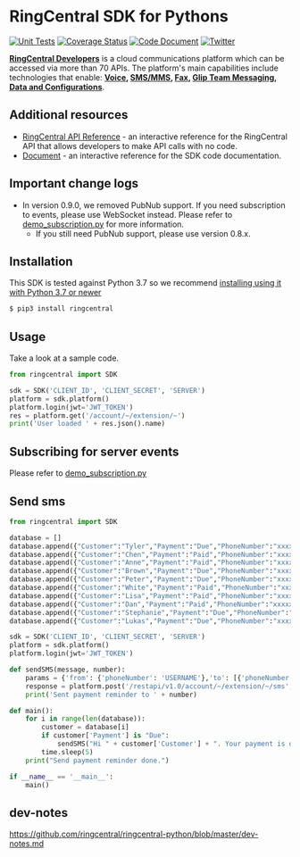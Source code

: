 # RingCentral SDK for Pythons

[![Unit Tests](https://github.com/ringcentral/ringcentral-python/actions/workflows/unit-tests.yml/badge.svg)](https://github.com/ringcentral/ringcentral-python/actions/workflows/unit-tests.yml)
[![Coverage Status](https://coveralls.io/repos/github/ringcentral/ringcentral-python/badge.svg?branch=master)](https://coveralls.io/github/ringcentral/ringcentral-python?branch=master)
[![Code Document](https://img.shields.io/badge/pythondoc-reference-blue?branch=master&service=github)](https://ringcentral.github.io/ringcentral-python/ringcentral.html)
[![Twitter](https://img.shields.io/twitter/follow/ringcentraldevs.svg?style=social&label=follow)](https://twitter.com/RingCentralDevs)

__[RingCentral Developers](https://developer.ringcentral.com/api-products)__ is a cloud communications platform which can be accessed via more than 70 APIs. The platform's main capabilities include technologies that enable:
__[Voice](https://developer.ringcentral.com/api-products/voice), [SMS/MMS](https://developer.ringcentral.com/api-products/sms), [Fax](https://developer.ringcentral.com/api-products/fax), [Glip Team Messaging](https://developer.ringcentral.com/api-products/team-messaging), [Data and Configurations](https://developer.ringcentral.com/api-products/configuration)__.

## Additional resources

* [RingCentral API Reference](https://developer.ringcentral.com/api-docs/latest/index.html) - an interactive reference for the RingCentral API that allows developers to make API calls with no code.
* [Document](https://ringcentral.github.io/ringcentral-python/ringcentral.html) - an interactive reference for the SDK code documentation.


## Important change logs

- In version 0.9.0, we removed PubNub support. If you need subscription to events, please use WebSocket instead. Please refer to [demo_subscription.py](./ringcentral/demos/demo_subscription.py) for more information.
  - If you still need PubNub support, please use version 0.8.x.


## Installation

This SDK is tested against Python 3.7 so we recommend [installing using it with Python 3.7 or newer](https://www.python.org/downloads/)

```sh
$ pip3 install ringcentral
```

## Usage

Take a look at a sample code.

```py
from ringcentral import SDK

sdk = SDK('CLIENT_ID', 'CLIENT_SECRET', 'SERVER')
platform = sdk.platform()
platform.login(jwt='JWT_TOKEN')
res = platform.get('/account/~/extension/~')
print('User loaded ' + res.json().name)
```


## Subscribing for server events

Please refer to [demo_subscription.py](./ringcentral/demos/demo_subscription.py)


## Send sms
```py
from ringcentral import SDK

database = []
database.append({"Customer":"Tyler","Payment":"Due","PhoneNumber":"xxxxxxxxxxx"})
database.append({"Customer":"Chen","Payment":"Paid","PhoneNumber":"xxxxxxxxxxx"})
database.append({"Customer":"Anne","Payment":"Paid","PhoneNumber":"xxxxxxxxxxx"})
database.append({"Customer":"Brown","Payment":"Due","PhoneNumber":"xxxxxxxxxxx"})
database.append({"Customer":"Peter","Payment":"Due","PhoneNumber":"xxxxxxxxxxx"})
database.append({"Customer":"White","Payment":"Paid","PhoneNumber":"xxxxxxxxxxx"})
database.append({"Customer":"Lisa","Payment":"Paid","PhoneNumber":"xxxxxxxxxxx"})
database.append({"Customer":"Dan","Payment":"Paid","PhoneNumber":"xxxxxxxxxxx"})
database.append({"Customer":"Stephanie","Payment":"Due","PhoneNumber":"xxxxxxxxxxx"})
database.append({"Customer":"Lukas","Payment":"Due","PhoneNumber":"xxxxxxxxxxx"})

sdk = SDK('CLIENT_ID', 'CLIENT_SECRET', 'SERVER')
platform = sdk.platform()
platform.login(jwt='JWT_TOKEN')

def sendSMS(message, number):
    params = {'from': {'phoneNumber': 'USERNAME'},'to': [{'phoneNumber': number}],'text': message}
    response = platform.post('/restapi/v1.0/account/~/extension/~/sms', params)
    print('Sent payment reminder to ' + number)

def main():
    for i in range(len(database)):
        customer = database[i]
        if customer['Payment'] is "Due":
            sendSMS("Hi " + customer['Customer'] + ". Your payment is due.", customer['PhoneNumber'])
        time.sleep(5)
    print("Send payment reminder done.")

if __name__ == '__main__':
    main()
```


## dev-notes

https://github.com/ringcentral/ringcentral-python/blob/master/dev-notes.md
